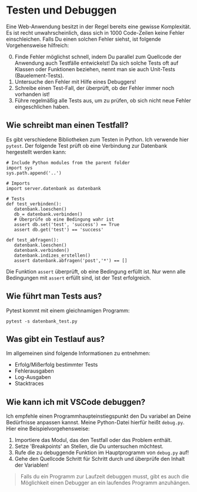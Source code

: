 # Testen und Debuggen

Eine Web-Anwendung besitzt in der Regel bereits eine gewisse Komplexität. Es ist recht unwahrscheinlich, dass sich in 1000 Code-Zeilen keine Fehler einschleichen. Falls Du einen solchen Fehler siehst, ist folgende Vorgehensweise hilfreich:

0. Finde Fehler möglichst schnell, indem Du parallel zum Quellcode der Anwendung auch Testfälle entwickelst! Da sich solche Tests oft auf Klassen oder Funktionen beziehen, nennt man sie auch Unit-Tests (Bauelement-Tests).
1. Untersuche den Fehler mit Hilfe eines Debuggers!
2. Schreibe einen Test-Fall, der überprüft, ob der Fehler immer noch vorhanden ist!
3. Führe regelmäßig alle Tests aus, um zu prüfen, ob sich nicht neue Fehler eingeschlichen haben.

## Wie schreibt man einen Testfall?

Es gibt verschiedene Bibliotheken zum Testen in Python. Ich verwende hier `pytest`. Der folgende Test prüft ob eine Verbindung zur Datenbank hergestellt werden kann:

```
# Include Python modules from the parent folder
import sys
sys.path.append('..')

# Imports
import server.datenbank as datenbank

# Tests
def test_verbinden():
   datenbank.loeschen()
   db = datenbank.verbinden()
   # Überprüfe ob eine Bedingung wahr ist
   assert db.set('test', 'success') == True
   assert db.get('test') == 'success'

def test_abfragen():
   datenbank.loeschen()
   datenbank.verbinden()
   datenbank.indizes_erstellen()
   assert datenbank.abfragen('post','*') == []
```

Die Funktion `assert` überprüft, ob eine Bedingung erfüllt ist. Nur wenn alle Bedingungen mit `assert` erfüllt sind, ist der Test erfolgreich.

## Wie führt man Tests aus?

Pytest kommt mit einem gleichnamigen Programm:

```
pytest -s datenbank_test.py
```

## Was gibt ein Testlauf aus?

Im allgemeinen sind folgende Informationen zu entnehmen:

* Erfolg/Mißerfolg bestimmter Tests
* Fehlerausgaben
* Log-Ausgaben
* Stacktraces

## Wie kann ich mit VSCode debuggen?

Ich empfehle einen Programmhaupteinstiegspunkt den Du variabel an Deine Bedürfnisse anpassen kannst. Meine Python-Datei hierfür heißt `debug.py`. Hier eine Beispielvorgehensweise:

1. Importiere das Modul, das den Testfall oder das Problem enthält.
2. Setze 'Breakpoints' an Stellen, die Du untersuchen möchtest.
3. Rufe die zu debuggende Funktion im Hauptprogramm von `debug.py` auf!
4. Gehe den Quellcode Schritt für Schritt durch und überprüfe den Inhalt der Variablen!

> Falls du ein Programm zur Laufzeit debuggen musst, gibt es auch die Möglichkeit einen Debugger an ein laufendes Programm anzuhängen.

